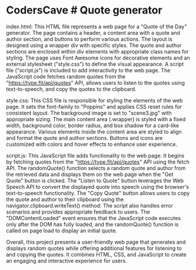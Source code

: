 # CodersCave # Quote generator

index.html:
This HTML file represents a web page for a "Quote of the Day" generator. The page contains a header, a content area with a quote and author section, and buttons
to perform various actions. The layout is designed using a wrapper div with specific styles. The quote and author sections are enclosed within div elements with
appropriate class names for styling. The page uses Font Awesome icons for decorative elements and an external stylesheet ("style.css") to define the visual appearance.
A script file ("script.js") is included to add interactivity to the web page. The JavaScript code fetches random quotes from the "https://type.fit/api/quotes" API, 
allows users to listen to the quotes using text-to-speech, and copy the quotes to the clipboard.

style.css:
This CSS file is responsible for styling the elements of the web page. It sets the font-family to "Poppins" and applies CSS reset rules for consistent layout. The
background image is set to "scene3.jpg" with appropriate sizing. The main content area (.wrapper) is styled with a fixed width, background color, border radius, and box
shadow for a card-like appearance. Various elements inside the content area are styled to align and format the quote and author sections. Buttons and icons are
customized with colors and hover effects to enhance user experience.

script.js:
This JavaScript file adds functionality to the web page. It begins by fetching quotes from the "https://type.fit/api/quotes" API using the fetch API. The randomQuote() 
function selects a random quote and author from the retrieved data and displays them on the web page when the "Get Quote" button is clicked. The "Listen to Quote" 
button leverages the Web Speech API to convert the displayed quote into speech using the browser's text-to-speech functionality. The "Copy Quote" button allows users
to copy the quote and author to their clipboard using the navigator.clipboard.writeText() method. The script also handles error scenarios and provides appropriate 
feedback to users. The "DOMContentLoaded" event ensures that the JavaScript code executes only after the DOM has fully loaded, and the randomQuote() function is called
on page load to display an initial quote.

Overall, this project presents a user-friendly web page that generates and displays random quotes while offering additional features for listening to and copying the 
quotes. It combines HTML, CSS, and JavaScript to create an engaging and interactive experience for users.
